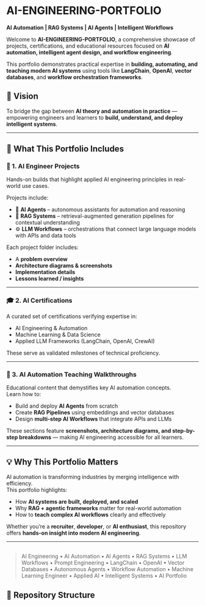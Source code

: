 # AI-ENGINEERING-PORTFOLIO 

**AI Automation | RAG Systems | AI Agents | Intelligent Workflows**

Welcome to **AI-ENGINEERING-PORTFOLIO**, a comprehensive showcase of projects, certifications, and educational resources focused on **AI automation, intelligent agent design, and workflow engineering**.  

This portfolio demonstrates practical expertise in **building, automating, and teaching modern AI systems** using tools like **LangChain**, **OpenAI**, **vector databases**, and **workflow orchestration frameworks**.



## 🧠 Vision
To bridge the gap between **AI theory and automation in practice** — empowering engineers and learners to **build, understand, and deploy intelligent systems**.


---

## 🚀 What This Portfolio Includes

### 🧩 1. AI Engineer Projects
Hands-on builds that highlight applied AI engineering principles in real-world use cases.

Projects include:
- 🤖 **AI Agents** – autonomous assistants for automation and reasoning  
- 🧠 **RAG Systems** – retrieval-augmented generation pipelines for contextual understanding  
- ⚙️ **LLM Workflows** – orchestrations that connect large language models with APIs and data tools  

Each project folder includes:
- A **problem overview**  
- **Architecture diagrams & screenshots**  
- **Implementation details**  
- **Lessons learned / insights**

---

### 🎓 2. AI Certifications
A curated set of certifications verifying expertise in:
- AI Engineering & Automation  
- Machine Learning & Data Science  
- Applied LLM Frameworks (LangChain, OpenAI, CrewAI)  

These serve as validated milestones of technical proficiency.

---

### 📘 3. AI Automation Teaching Walkthroughs
Educational content that demystifies key AI automation concepts.  
Learn how to:
- Build and deploy **AI Agents** from scratch  
- Create **RAG Pipelines** using embeddings and vector databases  
- Design **multi-step AI Workflows** that integrate APIs and LLMs  

These sections feature **screenshots, architecture diagrams, and step-by-step breakdowns** — making AI engineering accessible for all learners.

---

## 💡 Why This Portfolio Matters
AI automation is transforming industries by merging intelligence with efficiency.  
This portfolio highlights:
- How **AI systems are built, deployed, and scaled**  
- Why **RAG + agentic frameworks** matter for real-world automation  
- How to **teach complex AI workflows** clearly and effectively  

Whether you’re a **recruiter**, **developer**, or **AI enthusiast**, this repository offers **hands-on insight into modern AI engineering**.

---

## 
> AI Engineering • AI Automation • AI Agents • RAG Systems • LLM Workflows • Prompt Engineering • LangChain • OpenAI • Vector Databases • Autonomous Agents • Workflow Automation • Machine Learning Engineer • Applied AI • Intelligent Systems • AI Portfolio  



## 🧾 Repository Structure

